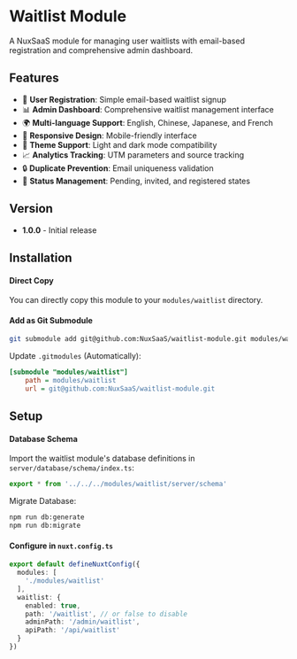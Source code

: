 # Waitlist Module

A NuxSaaS module for managing user waitlists with email-based registration and comprehensive admin dashboard.

## Features

- 🚀 **User Registration**: Simple email-based waitlist signup
- 📊 **Admin Dashboard**: Comprehensive waitlist management interface
- 🌍 **Multi-language Support**: English, Chinese, Japanese, and French
- 📱 **Responsive Design**: Mobile-friendly interface
- 🎨 **Theme Support**: Light and dark mode compatibility
- 📈 **Analytics Tracking**: UTM parameters and source tracking
- 🔒 **Duplicate Prevention**: Email uniqueness validation
- 📧 **Status Management**: Pending, invited, and registered states

## Version
- **1.0.0** - Initial release

## Installation

#### Direct Copy
You can directly copy this module to your `modules/waitlist` directory.

#### Add as Git Submodule
```bash
git submodule add git@github.com:NuxSaaS/waitlist-module.git modules/waitlist
```

Update `.gitmodules` (Automatically):
```ini
[submodule "modules/waitlist"]
	path = modules/waitlist
	url = git@github.com:NuxSaaS/waitlist-module.git
```

## Setup

#### Database Schema

Import the waitlist module's database definitions in `server/database/schema/index.ts`:
```ts
export * from '../../../modules/waitlist/server/schema'
```

Migrate Database:
```bash
npm run db:generate
npm run db:migrate
```

#### Configure in `nuxt.config.ts`

```ts
export default defineNuxtConfig({
  modules: [
    './modules/waitlist'
  ],
  waitlist: {
    enabled: true,
    path: '/waitlist', // or false to disable
    adminPath: '/admin/waitlist',
    apiPath: '/api/waitlist'
  }
})
```
